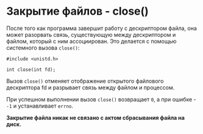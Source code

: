 # Закрытие файлов - close()

После того как программа завершит работу с дескриптором файла, она может разорвать связь, существующую между дескриптором и файлом, который с ним ассоциирован. Это делается с помощью системного вызова `close()`:

    #include <unistd.h>

    int close(int fd);

Вызов `close()` отменяет отображение открытого файлового дескриптора fd и разрывает связь между файлом и процессом. 

При успешном выполнении вызов `close()` возвращает `0`, а при ошибке - `-1` и устанавливает `errno`.

**Закрытие файла никак не связано с актом сбрасывания файла на диск.**